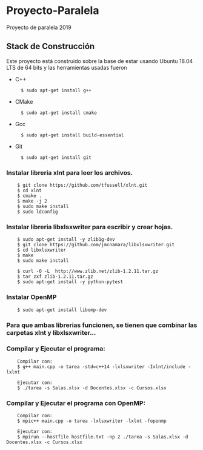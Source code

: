 # Proyecto-Paralela
Proyecto de paralela 2019


## Stack de Construcción
Este proyecto está construido sobre la base de estar usando Ubuntu 18.04 LTS de 64 bits y las herramientas usadas fueron

- C++

        $ sudo apt-get install g++
         
- CMake

        $ sudo apt-get install cmake
        
- Gcc  

        $ sudo apt-get install build-essential

- Git

        $ sudo apt-get install git
        
### Instalar libreria xlnt para leer los archivos.

        $ git clone https://github.com/tfussell/xlnt.git
        $ cd xlnt
        $ cmake .
        $ make -j 2
        $ sudo make install
        $ sudo ldconfig
        
### Instalar libreria libxlsxwriter para escribir y crear hojas.

        $ sudo apt-get install -y zlib1g-dev
        $ git clone https://github.com/jmcnamara/libxlsxwriter.git
        $ cd libxlsxwriter
        $ make
        $ sudo make install

        $ curl -O -L  http://www.zlib.net/zlib-1.2.11.tar.gz
        $ tar zxf zlib-1.2.11.tar.gz
        $ sudo apt-get install -y python-pytest
        
### Instalar OpenMP 

        $ sudo apt-get install libomp-dev
        
### Para que ambas librerias funcionen, se tienen que combinar las carpetas xlnt y libxlsxwriter...

### Compilar y Ejecutar el programa:

        Compilar con:
        $ g++ main.cpp -o tarea -std=c++14 -lxlsxwriter -Ixlnt/include -lxlnt
        
        Ejecutar con:
        $ ./tarea -s Salas.xlsx -d Docentes.xlsx -c Cursos.xlsx
        
### Compilar y Ejecutar el programa con OpenMP:

        Compilar con:
        $ mpic++ main.cpp -o tarea -lxlsxwriter -lxlnt -fopenmp
        
        Ejecutar con:
        $ mpirun --hostfile hostfile.txt -np 2 ./tarea -s Salas.xlsx -d Docentes.xlsx -c Cursos.xlsx
